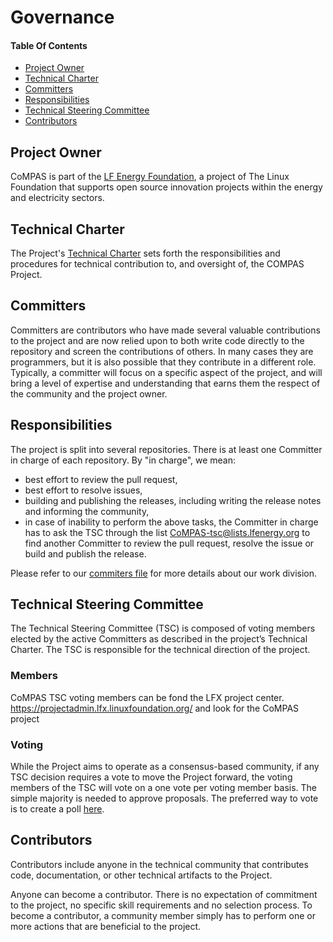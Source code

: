 # Governance

#### Table Of Contents

* [Project Owner](#project-owner)
* [Technical Charter](#technical-charter)
* [Committers](#committers)
* [Responsibilities](#responsibilities)
* [Technical Steering Committee](#technical-steering-committee)
* [Contributors](#contributors)

## Project Owner

CoMPAS is part of the [LF Energy Foundation](https://www.lfenergy.org/), a project of The Linux Foundation that supports 
open source innovation projects within the energy and electricity sectors.

## Technical Charter

The Project's [Technical Charter](blob-files/CoMPAS_Technical_Charter_2020-06-07.pdf) sets forth the responsibilities and 
procedures for technical contribution to, and oversight of, the COMPAS Project.

## Committers

Committers are contributors who have made several valuable contributions to the project and are now relied upon to both 
write code directly to the repository and screen the contributions of others. In many cases they are programmers, 
but it is also possible that they contribute in a different role. Typically, a committer will focus on a specific aspect 
of the project, and will bring a level of expertise and understanding that earns them the respect of the community and the project owner.

## Responsibilities

The project is split into several repositories. There is at least one Committer in charge of each repository.
By "in charge", we mean:
- best effort to review the pull request,
- best effort to resolve issues,
- building and publishing the releases, including writing the release notes and informing the community,
- in case of inability to perform the above tasks, the Committer in charge has to ask the TSC through the list
  [CoMPAS-tsc@lists.lfenergy.org](mailto:CoMPAS-tsc@lists.lfenergy.org) to find another Committer to review the pull request,
  resolve the issue or build and publish the release.

Please refer to our [commiters file](https://github.com/com-pas/contributing/blob/master/COMMITERS.md) for more details about our work division.

## Technical Steering Committee

The Technical Steering Committee (TSC) is composed of voting members elected by the active Committers as described in the 
project’s Technical Charter. The TSC is responsible for the technical direction of the project.

### Members

CoMPAS TSC voting members can be fond the LFX project center. https://projectadmin.lfx.linuxfoundation.org/ and look for the CoMPAS project

### Voting

While the Project aims to operate as a consensus-based community, if any TSC decision requires a vote to move the Project 
forward, the voting members of the TSC will vote on a one vote per voting member basis. The simple majority is needed to approve proposals.
The preferred way to vote is to create a poll [here](https://lists.lfenergy.org/g/CoMPAS-tsc/addpoll).

## Contributors

Contributors include anyone in the technical community that contributes code, documentation, or other technical artifacts to the Project.

Anyone can become a contributor. There is no expectation of commitment to the project, no specific skill requirements and no selection process. 
To become a contributor, a community member simply has to perform one or more actions that are beneficial to the project.
